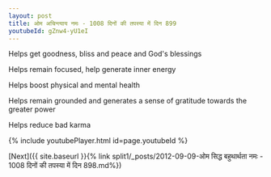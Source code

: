 ```yaml
---
layout: post
title: ओम अचिन्त्याय नमः - 1008 दिनों की तपस्या में दिन 899
youtubeId: gZnw4-yU1eI
---
```

 
 
Helps get goodness, bliss and peace and God's blessings
 
Helps remain focused, help generate inner energy 
 
Helps boost physical and mental health 
 
Helps remain grounded and generates a sense of gratitude towards the greater power 
 
Helps reduce bad karma
 
 
 
 


{% include youtubePlayer.html id=page.youtubeId %}
 
[Next]({{ site.baseurl }}{% link  split1/_posts/2012-09-09-ओम सिद्ध बहुथार्थता नमः - 1008 दिनों की तपस्या में दिन 898.md%})
 
